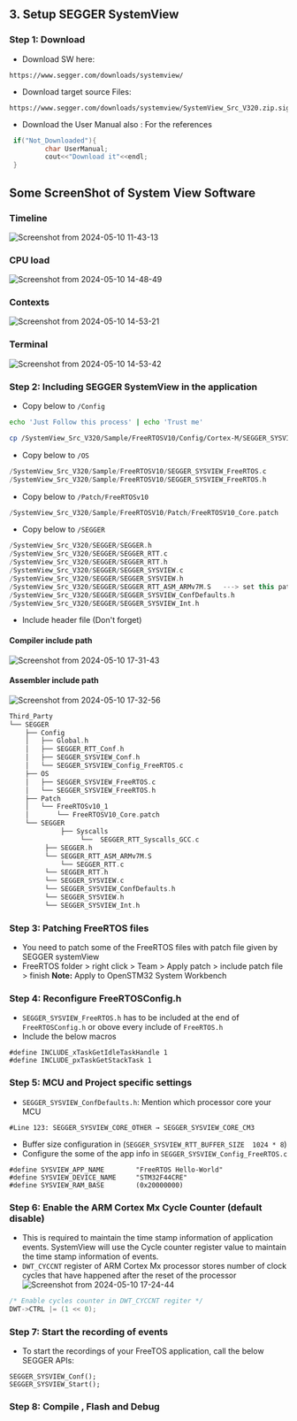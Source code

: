 
## 3. Setup SEGGER SystemView
### Step 1: Download
- Download SW here:
```
https://www.segger.com/downloads/systemview/
````
- Download target source Files:
```
https://www.segger.com/downloads/systemview/SystemView_Src_V320.zip.sig
```
- Download the User Manual also : For the references
```C++
 if("Not_Downloaded"){
         char UserManual;
         cout<<"Download it"<<endl;
 }
```

## Some ScreenShot of System View Software
### Timeline
![Screenshot from 2024-05-10 11-43-13](https://github.com/PranabNandy/FreeRTOS/assets/34576104/86069f92-e059-4e4b-9490-9b3ae56781f5)

### CPU load
![Screenshot from 2024-05-10 14-48-49](https://github.com/PranabNandy/FreeRTOS/assets/34576104/8d65e01a-0cc0-4458-a36e-241434e8eb01)

### Contexts
![Screenshot from 2024-05-10 14-53-21](https://github.com/PranabNandy/FreeRTOS/assets/34576104/a30be37c-72fa-4b88-9a90-109c0ab62f65)

### Terminal
![Screenshot from 2024-05-10 14-53-42](https://github.com/PranabNandy/FreeRTOS/assets/34576104/5c8a3cd4-37e2-4da2-85b6-07fe6f911ac4)



### Step 2: Including SEGGER SystemView in the application
- Copy below to `/Config`
```sh
echo 'Just Follow this process' | echo 'Trust me'

cp /SystemView_Src_V320/Sample/FreeRTOSV10/Config/Cortex-M/SEGGER_SYSVIEW_Config_FreeRTOS.c /SystemView_Src_V320/Config/*
```
- Copy below to `/OS`
```cpp
/SystemView_Src_V320/Sample/FreeRTOSV10/SEGGER_SYSVIEW_FreeRTOS.c
/SystemView_Src_V320/Sample/FreeRTOSV10/SEGGER_SYSVIEW_FreeRTOS.h
```
- Copy below to `/Patch/FreeRTOSv10`
```cpp
/SystemView_Src_V320/Sample/FreeRTOSV10/Patch/FreeRTOSV10_Core.patch
```
- Copy below to `/SEGGER`
```cpp
/SystemView_Src_V320/SEGGER/SEGGER.h
/SystemView_Src_V320/SEGGER/SEGGER_RTT.c
/SystemView_Src_V320/SEGGER/SEGGER_RTT.h
/SystemView_Src_V320/SEGGER/SEGGER_SYSVIEW.c
/SystemView_Src_V320/SEGGER/SEGGER_SYSVIEW.h
/SystemView_Src_V320/SEGGER/SEGGER_RTT_ASM_ARMv7M.S   ---> set this path for assembler
/SystemView_Src_V320/SEGGER/SEGGER_SYSVIEW_ConfDefaults.h
/SystemView_Src_V320/SEGGER/SEGGER_SYSVIEW_Int.h		
```
- Include header file (Don't forget)
#### Compiler include path
![Screenshot from 2024-05-10 17-31-43](https://github.com/PranabNandy/FreeRTOS/assets/34576104/679ecd68-8fb6-4578-9198-8ba4d7fbfe97)

#### Assembler include path
![Screenshot from 2024-05-10 17-32-56](https://github.com/PranabNandy/FreeRTOS/assets/34576104/cd5fee03-ccef-4e12-b5de-e3ce12ad999a)

```cpp
Third_Party
└── SEGGER
	├── Config
	│   ├── Global.h
	│   ├── SEGGER_RTT_Conf.h
	│   ├── SEGGER_SYSVIEW_Conf.h
	│   └── SEGGER_SYSVIEW_Config_FreeRTOS.c
	├── OS
	│   ├── SEGGER_SYSVIEW_FreeRTOS.c
	│   └── SEGGER_SYSVIEW_FreeRTOS.h
	├── Patch
	│   └── FreeRTOSv10_1
	│       └── FreeRTOSV10_Core.patch
	└── SEGGER
             ├── Syscalls
                  └──  SEGGER_RTT_Syscalls_GCC.c
	     ├── SEGGER.h
	     └── SEGGER_RTT_ASM_ARMv7M.S
             └── SEGGER_RTT.c
	     └── SEGGER_RTT.h
	     └── SEGGER_SYSVIEW.c
	     └── SEGGER_SYSVIEW_ConfDefaults.h
	     └── SEGGER_SYSVIEW.h
	     └── SEGGER_SYSVIEW_Int.h
```

### Step 3: Patching FreeRTOS files
- You need to patch some of the FreeRTOS files with patch file given by SEGGER systemView
- FreeRTOS folder > right click > Team > Apply patch > include patch file > finish
**Note:** Apply to OpenSTM32 System Workbench

### Step 4: Reconfigure FreeRTOSConfig.h
- `SEGGER_SYSVIEW_FreeRTOS.h` has to be included at the end of `FreeRTOSConfig.h` or obove every include of `FreeRTOS.h`
- Include the below macros
```
#define INCLUDE_xTaskGetIdleTaskHandle 1 
#define INCLUDE_pxTaskGetStackTask 1
```

### Step 5: MCU and Project specific settings
- `SEGGER_SYSVIEW_ConfDefaults.h`: Mention which processor core your MCU
```
#Line 123: SEGGER_SYSVIEW_CORE_OTHER → SEGGER_SYSVIEW_CORE_CM3
```
- Buffer size configuration in (`SEGGER_SYSVIEW_RTT_BUFFER_SIZE	 1024 * 8`)
- Configure the some of the app info in `SEGGER_SYSVIEW_Config_FreeRTOS.c`
```
#define SYSVIEW_APP_NAME        "FreeRTOS Hello-World"
#define SYSVIEW_DEVICE_NAME     "STM32F44CRE"
#define SYSVIEW_RAM_BASE        (0x20000000)
```

### Step 6: Enable the ARM Cortex Mx Cycle Counter (default disable)
- This is required to maintain the time stamp information of application events. SystemView will use the Cycle counter register value to maintain the time stamp information of events.
- `DWT_CYCCNT` register of ARM Cortex Mx processor stores number of clock cycles that have happened after the reset of the processor
![Screenshot from 2024-05-10 17-24-44](https://github.com/PranabNandy/FreeRTOS/assets/34576104/159cbd01-73d8-435a-9461-48f4a21bbbad)

```cpp
/* Enable cycles counter in DWT_CYCCNT regiter */
DWT->CTRL |= (1 << 0);
```

### Step 7: Start the recording of events
- To start the recordings of your FreeTOS application, call the below SEGGER APIs:
```
SEGGER_SYSVIEW_Conf();
SEGGER_SYSVIEW_Start();
```

### Step 8: Compile , Flash and Debug
